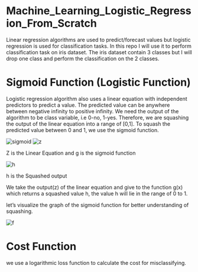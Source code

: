 # Machine_Learning_Logistic_Regression_From_Scratch

 Linear regression algorithms are used to predict/forecast values but logistic regression is used for classification tasks.
 In this repo I will use it to perform classification task on iris dataset. The iris dataset contain 3 classes but I will drop one class and perform the classification on the 2 classes.
 
# Sigmoid Function (Logistic Function)

Logistic regression algorithm also uses a linear equation with independent predictors to predict a value. The predicted value can be anywhere between negative infinity to positive infinity. We need the output of the algorithm to be class variable, i.e 0-no, 1-yes. Therefore, we are squashing the output of the linear equation into a range of [0,1]. To squash the predicted value between 0 and 1, we use the sigmoid function.

![sigmoid](https://user-images.githubusercontent.com/44145876/52537240-50ca5c80-2d9f-11e9-8bc5-b8b87cda32fe.png)  ![z](https://user-images.githubusercontent.com/44145876/52537261-925b0780-2d9f-11e9-955e-bad60b97bc69.png)


Z is the Linear Equation and g is the sigmoid function


![h](https://user-images.githubusercontent.com/44145876/52537268-c0d8e280-2d9f-11e9-820e-3cde80c4673b.png)

h is the Squashed output

We take the output(z) of the linear equation and give to the function g(x) which returns a squashed value h, the value h will lie in the range of 0 to 1.


let’s visualize the graph of the sigmoid function for better understanding of squashing.

![f](https://user-images.githubusercontent.com/44145876/52537311-3cd32a80-2da0-11e9-84ca-2ddfa961e2b5.png)


# Cost Function

we use a logarithmic loss function to calculate the cost for misclassifying.

